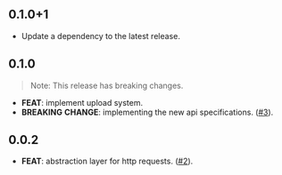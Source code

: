 ## 0.1.0+1

 - Update a dependency to the latest release.

## 0.1.0

> Note: This release has breaking changes.

 - **FEAT**: implement upload system.
 - **BREAKING** **CHANGE**: implementing the new api specifications. ([#3](https://github.com/Infumia/flutter_releaser//issues/3)).

## 0.0.2

 - **FEAT**: abstraction layer for http requests. ([#2](https://github.com/Infumia/flutter_releaser//issues/2)).

